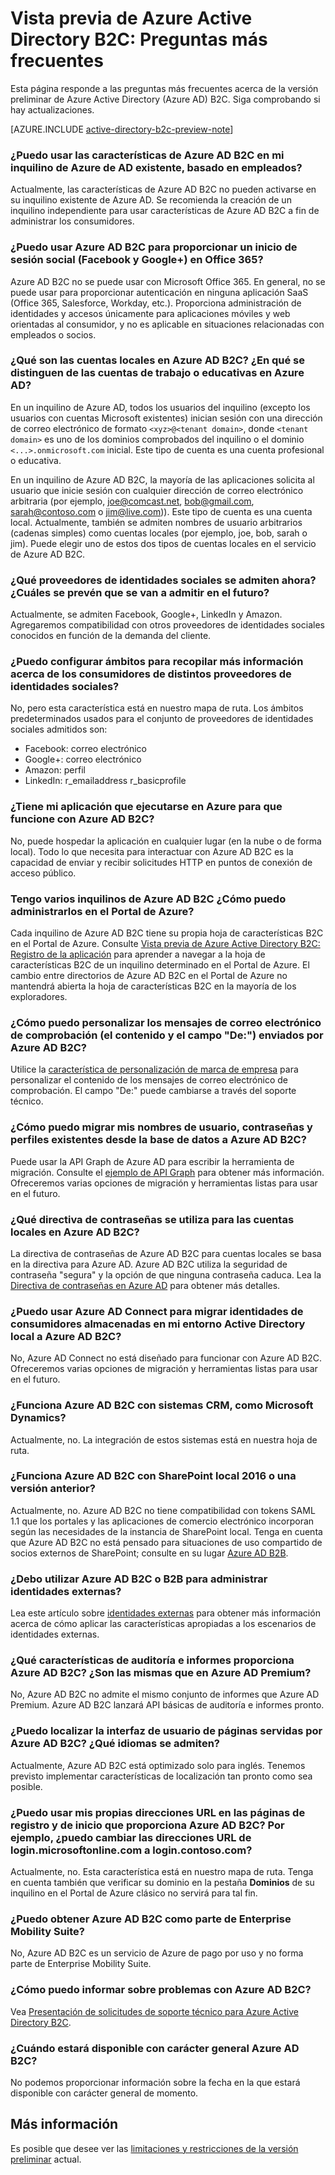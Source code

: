 <properties
	pageTitle="Vista previa de Azure Active Directory B2C: Preguntas más frecuentes | Microsoft Azure"
	description="Preguntas más frecuentes acerca de Azure Active Directory B2C"
	services="active-directory-b2c"
	documentationCenter=""
	authors="swkrish"
	manager="msmbaldwin"
	editor="bryanla"/>

<tags
	ms.service="active-directory-b2c"
	ms.workload="identity"
	ms.tgt_pltfrm="na"
	ms.devlang="na"
	ms.topic="article"
	ms.date="01/28/2016"
	ms.author="swkrish"/>

# Vista previa de Azure Active Directory B2C: Preguntas más frecuentes

Esta página responde a las preguntas más frecuentes acerca de la versión preliminar de Azure Active Directory (Azure AD) B2C. Siga comprobando si hay actualizaciones.

[AZURE.INCLUDE [active-directory-b2c-preview-note](../../includes/active-directory-b2c-preview-note.md)]

### ¿Puedo usar las características de Azure AD B2C en mi inquilino de Azure de AD existente, basado en empleados?

Actualmente, las características de Azure AD B2C no pueden activarse en su inquilino existente de Azure AD. Se recomienda la creación de un inquilino independiente para usar características de Azure AD B2C a fin de administrar los consumidores.

### ¿Puedo usar Azure AD B2C para proporcionar un inicio de sesión social (Facebook y Google+) en Office 365?

Azure AD B2C no se puede usar con Microsoft Office 365. En general, no se puede usar para proporcionar autenticación en ninguna aplicación SaaS (Office 365, Salesforce, Workday, etc.). Proporciona administración de identidades y accesos únicamente para aplicaciones móviles y web orientadas al consumidor, y no es aplicable en situaciones relacionadas con empleados o socios.

### ¿Qué son las cuentas locales en Azure AD B2C? ¿En qué se distinguen de las cuentas de trabajo o educativas en Azure AD?

En un inquilino de Azure AD, todos los usuarios del inquilino (excepto los usuarios con cuentas Microsoft existentes) inician sesión con una dirección de correo electrónico de formato `<xyz>@<tenant domain>`, donde `<tenant domain>` es uno de los dominios comprobados del inquilino o el dominio `<...>.onmicrosoft.com` inicial. Este tipo de cuenta es una cuenta profesional o educativa.

En un inquilino de Azure AD B2C, la mayoría de las aplicaciones solicita al usuario que inicie sesión con cualquier dirección de correo electrónico arbitraria (por ejemplo, joe@comcast.net, bob@gmail.com, sarah@contoso.com o jim@live.com)). Este tipo de cuenta es una cuenta local. Actualmente, también se admiten nombres de usuario arbitrarios (cadenas simples) como cuentas locales (por ejemplo, joe, bob, sarah o jim). Puede elegir uno de estos dos tipos de cuentas locales en el servicio de Azure AD B2C.

### ¿Qué proveedores de identidades sociales se admiten ahora? ¿Cuáles se prevén que se van a admitir en el futuro?

Actualmente, se admiten Facebook, Google+, LinkedIn y Amazon. Agregaremos compatibilidad con otros proveedores de identidades sociales conocidos en función de la demanda del cliente.

### ¿Puedo configurar ámbitos para recopilar más información acerca de los consumidores de distintos proveedores de identidades sociales?

No, pero esta característica está en nuestro mapa de ruta. Los ámbitos predeterminados usados para el conjunto de proveedores de identidades sociales admitidos son:

- Facebook: correo electrónico
- Google+: correo electrónico
- Amazon: perfil
- LinkedIn: r\_emailaddress r\_basicprofile

### ¿Tiene mi aplicación que ejecutarse en Azure para que funcione con Azure AD B2C?

No, puede hospedar la aplicación en cualquier lugar (en la nube o de forma local). Todo lo que necesita para interactuar con Azure AD B2C es la capacidad de enviar y recibir solicitudes HTTP en puntos de conexión de acceso público.

### Tengo varios inquilinos de Azure AD B2C ¿Cómo puedo administrarlos en el Portal de Azure?

Cada inquilino de Azure AD B2C tiene su propia hoja de características B2C en el Portal de Azure. Consulte [Vista previa de Azure Active Directory B2C: Registro de la aplicación](active-directory-b2c-app-registration.md#navigate-to-the-b2c-features-blade) para aprender a navegar a la hoja de características B2C de un inquilino determinado en el Portal de Azure. El cambio entre directorios de Azure AD B2C en el Portal de Azure no mantendrá abierta la hoja de características B2C en la mayoría de los exploradores.

### ¿Cómo puedo personalizar los mensajes de correo electrónico de comprobación (el contenido y el campo "De:") enviados por Azure AD B2C?

Utilice la [característica de personalización de marca de empresa](../active-directory/active-directory-add-company-branding.md) para personalizar el contenido de los mensajes de correo electrónico de comprobación. El campo "De:" puede cambiarse a través del soporte técnico.

### ¿Cómo puedo migrar mis nombres de usuario, contraseñas y perfiles existentes desde la base de datos a Azure AD B2C?

Puede usar la API Graph de Azure AD para escribir la herramienta de migración. Consulte el [ejemplo de API Graph](active-directory-b2c-devquickstarts-graph-dotnet.md) para obtener más información. Ofreceremos varias opciones de migración y herramientas listas para usar en el futuro.

### ¿Qué directiva de contraseñas se utiliza para las cuentas locales en Azure AD B2C?

La directiva de contraseñas de Azure AD B2C para cuentas locales se basa en la directiva para Azure AD. Azure AD B2C utiliza la seguridad de contraseña "segura" y la opción de que ninguna contraseña caduca. Lea la [Directiva de contraseñas en Azure AD](https://msdn.microsoft.com/library/azure/jj943764.aspx) para obtener más detalles.

### ¿Puedo usar Azure AD Connect para migrar identidades de consumidores almacenadas en mi entorno Active Directory local a Azure AD B2C?

No, Azure AD Connect no está diseñado para funcionar con Azure AD B2C. Ofreceremos varias opciones de migración y herramientas listas para usar en el futuro.

### ¿Funciona Azure AD B2C con sistemas CRM, como Microsoft Dynamics?

Actualmente, no. La integración de estos sistemas está en nuestra hoja de ruta.

### ¿Funciona Azure AD B2C con SharePoint local 2016 o una versión anterior?

Actualmente, no. Azure AD B2C no tiene compatibilidad con tokens SAML 1.1 que los portales y las aplicaciones de comercio electrónico incorporan según las necesidades de la instancia de SharePoint local. Tenga en cuenta que Azure AD B2C no está pensado para situaciones de uso compartido de socios externos de SharePoint; consulte en su lugar [Azure AD B2B](http://blogs.technet.com/b/ad/archive/2015/09/15/learn-all-about-the-azure-ad-b2b-collaboration-preview.aspx).

### ¿Debo utilizar Azure AD B2C o B2B para administrar identidades externas?

Lea este artículo sobre [identidades externas](../active-directory/active-directory-b2b-compare-external-identities.md) para obtener más información acerca de cómo aplicar las características apropiadas a los escenarios de identidades externas.

### ¿Qué características de auditoría e informes proporciona Azure AD B2C? ¿Son las mismas que en Azure AD Premium?

No, Azure AD B2C no admite el mismo conjunto de informes que Azure AD Premium. Azure AD B2C lanzará API básicas de auditoría e informes pronto.

### ¿Puedo localizar la interfaz de usuario de páginas servidas por Azure AD B2C? ¿Qué idiomas se admiten?

Actualmente, Azure AD B2C está optimizado solo para inglés. Tenemos previsto implementar características de localización tan pronto como sea posible.

### ¿Puedo usar mis propias direcciones URL en las páginas de registro y de inicio que proporciona Azure AD B2C? Por ejemplo, ¿puedo cambiar las direcciones URL de login.microsoftonline.com a login.contoso.com?

Actualmente, no. Esta característica está en nuestro mapa de ruta. Tenga en cuenta también que verificar su dominio en la pestaña **Dominios** de su inquilino en el Portal de Azure clásico no servirá para tal fin.

### ¿Puedo obtener Azure AD B2C como parte de Enterprise Mobility Suite?

No, Azure AD B2C es un servicio de Azure de pago por uso y no forma parte de Enterprise Mobility Suite.

### ¿Cómo puedo informar sobre problemas con Azure AD B2C?

Vea [Presentación de solicitudes de soporte técnico para Azure Active Directory B2C](active-directory-b2c-support.md).

### ¿Cuándo estará disponible con carácter general Azure AD B2C?

No podemos proporcionar información sobre la fecha en la que estará disponible con carácter general de momento.

## Más información

Es posible que desee ver las [limitaciones y restricciones de la versión preliminar](active-directory-b2c-limitations.md) actual.

<!---HONumber=AcomDC_0224_2016-->